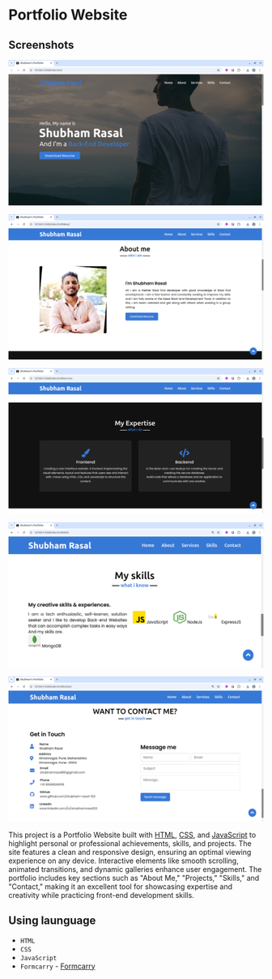 # Portfolio Website

## Screenshots

![alt text](images/Screenshot1.png)


![alt text](images/Screenshot2.png)


![alt text](images/Screenshot3.png)


![alt text](images/Screenshot4.png)


![alt text](images/Screenshot5.png)


This project is a Portfolio Website built with [HTML](https://developer.mozilla.org/en-US/docs/Web/HTML), [CSS](https://developer.mozilla.org/en-US/docs/Web/CSS), and [JavaScript](https://developer.mozilla.org/en-US/docs/Web/JavaScript) to highlight personal or professional achievements, skills, and projects. The site features a clean and responsive design, ensuring an optimal viewing experience on any device. Interactive elements like smooth scrolling, animated transitions, and dynamic galleries enhance user engagement. The portfolio includes key sections such as "About Me," "Projects," "Skills," and "Contact," making it an excellent tool for showcasing expertise and creativity while practicing front-end development skills.

## Using launguage

+ `HTML`
+ `CSS`
+ `JavaScript`
+ `Formcarry` - [Formcarry](https://formcarry.com/)